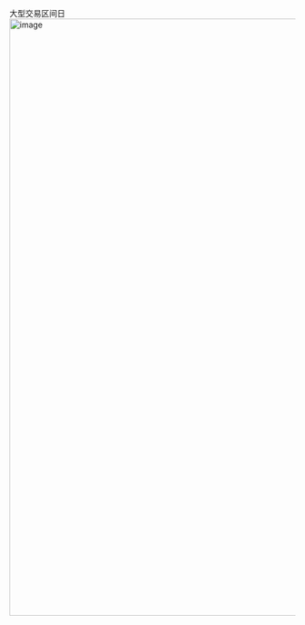 大型交易区间日
<img width="2544" height="1050" alt="image" src="https://github.com/user-attachments/assets/e75e569e-3f3c-4d6c-a3fd-2f28b4c6880a" />

